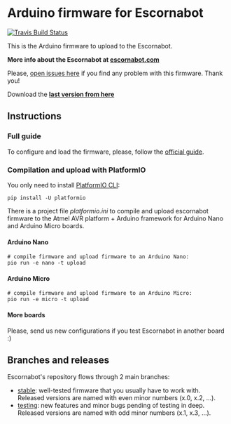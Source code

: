 
# Arduino firmware for Escornabot

[![Travis Build Status](https://travis-ci.org/escornabot/arduino.svg)](https://travis-ci.org/escornabot/arduino)

This is the Arduino firmware to upload to the Escornabot.

__More info about the Escornabot at [escornabot.com][ESC01]__

Please, [open issues here][ISS01] if you find any problem with this firmware. Thank you!

Download the __[last version from here](https://github.com/escornabot/arduino/releases/latest)__

## Instructions

### Full guide

To configure and load the firmware, please, follow the [official guide][GUI01].

### Compilation and upload with PlatformIO

You only need to install [PlatformIO CLI][PIO01]:

    pip install -U platformio

There is a project file _platformio.ini_ to compile and upload escornabot
firmware to the Atmel AVR platform + Arduino framework for Arduino Nano and
Arduino Micro boards.

#### Arduino Nano

    # compile firmware and upload firmware to an Arduino Nano:
    pio run -e nano -t upload

#### Arduino Micro

    # compile firmware and upload firmware to an Arduino Micro:
    pio run -e micro -t upload

#### More boards

Please, send us new configurations if you test Escornabot in another board :)


## Branches and releases

Escornabot's repository flows through 2 main branches: 

- [stable][STA01]: well-tested firmware that you usually have to work with.
  Released versions are named with even minor numbers (x.0, x.2, ...).
- [testing][TES01]: new features and minor bugs pending of testing in deep.
  Released versions are named with odd minor numbers (x.1, x.3, ...).



<!-- links -->
[BRI01]: https://github.com/escornabot/arduino/releases/tag/v1.2-brivoi
[ESC01]: http://escornabot.com
[GUI01]: http://escornabot.com/web/en/content/configure-and-load-firmware
[ISS01]: https://github.com/escornabot/arduino/issues
[PIO01]: http://platformio.org/get-started/cli
[PLA01]: https://github.com/escornabot/arduino/releases/tag/v1.1-placidus
[STA01]: https://github.com/escornabot/arduino/tree/stable
[TES01]: https://github.com/escornabot/arduino/tree/testing
[VER201606]: https://github.com/escornabot/arduino/releases/tag/v1.3.1
[VER201608]: https://github.com/escornabot/arduino/releases/tag/v1.3.2


